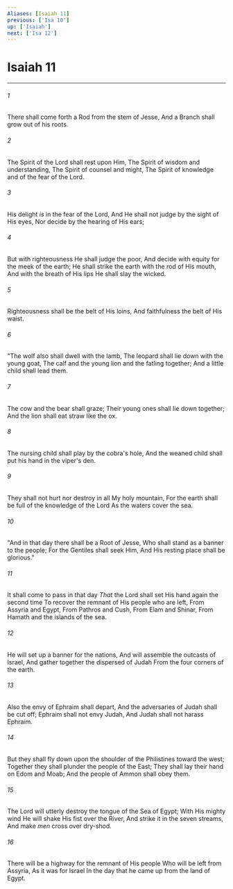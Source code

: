 ```yaml
---
Aliases: [Isaiah 11]
previous: ['Isa 10']
up: ['Isaiah']
next: ['Isa 12']
---
```

# Isaiah 11

***


###### 1 
There shall come forth a Rod from the stem of Jesse, And a Branch shall grow out of his roots. 

###### 2 
The Spirit of the Lord shall rest upon Him, The Spirit of wisdom and understanding, The Spirit of counsel and might, The Spirit of knowledge and of the fear of the Lord. 

###### 3 
His delight _is_ in the fear of the Lord, And He shall not judge by the sight of His eyes, Nor decide by the hearing of His ears; 

###### 4 
But with righteousness He shall judge the poor, And decide with equity for the meek of the earth; He shall strike the earth with the rod of His mouth, And with the breath of His lips He shall slay the wicked. 

###### 5 
Righteousness shall be the belt of His loins, And faithfulness the belt of His waist. 

###### 6 
"The wolf also shall dwell with the lamb, The leopard shall lie down with the young goat, The calf and the young lion and the fatling together; And a little child shall lead them. 

###### 7 
The cow and the bear shall graze; Their young ones shall lie down together; And the lion shall eat straw like the ox. 

###### 8 
The nursing child shall play by the cobra's hole, And the weaned child shall put his hand in the viper's den. 

###### 9 
They shall not hurt nor destroy in all My holy mountain, For the earth shall be full of the knowledge of the Lord As the waters cover the sea. 

###### 10 
"And in that day there shall be a Root of Jesse, Who shall stand as a banner to the people; For the Gentiles shall seek Him, And His resting place shall be glorious." 

###### 11 
It shall come to pass in that day _That_ the Lord shall set His hand again the second time To recover the remnant of His people who are left, From Assyria and Egypt, From Pathros and Cush, From Elam and Shinar, From Hamath and the islands of the sea. 

###### 12 
He will set up a banner for the nations, And will assemble the outcasts of Israel, And gather together the dispersed of Judah From the four corners of the earth. 

###### 13 
Also the envy of Ephraim shall depart, And the adversaries of Judah shall be cut off; Ephraim shall not envy Judah, And Judah shall not harass Ephraim. 

###### 14 
But they shall fly down upon the shoulder of the Philistines toward the west; Together they shall plunder the people of the East; They shall lay their hand on Edom and Moab; And the people of Ammon shall obey them. 

###### 15 
The Lord will utterly destroy the tongue of the Sea of Egypt; With His mighty wind He will shake His fist over the River, And strike it in the seven streams, And make _men_ cross over dry-shod. 

###### 16 
There will be a highway for the remnant of His people Who will be left from Assyria, As it was for Israel In the day that he came up from the land of Egypt.
